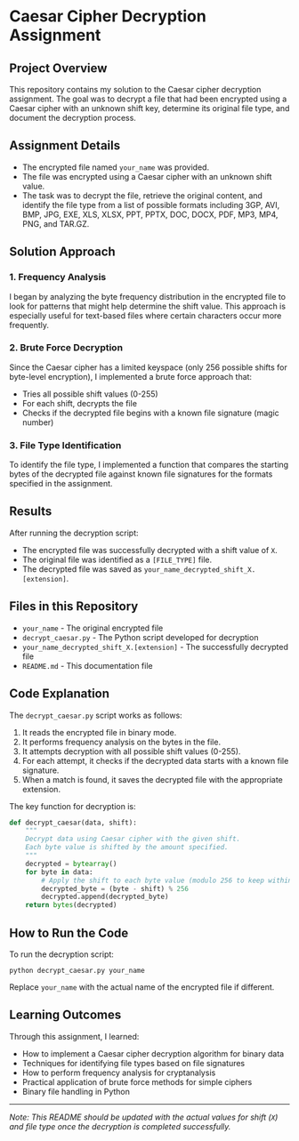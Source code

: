 # Caesar Cipher Decryption Assignment

## Project Overview

This repository contains my solution to the Caesar cipher decryption assignment. The goal was to decrypt a file that had been encrypted using a Caesar cipher with an unknown shift key, determine its original file type, and document the decryption process.

## Assignment Details

* The encrypted file named `your_name` was provided.
* The file was encrypted using a Caesar cipher with an unknown shift value.
* The task was to decrypt the file, retrieve the original content, and identify the file type from a list of possible formats including 3GP, AVI, BMP, JPG, EXE, XLS, XLSX, PPT, PPTX, DOC, DOCX, PDF, MP3, MP4, PNG, and TAR.GZ.

## Solution Approach

### 1. Frequency Analysis

I began by analyzing the byte frequency distribution in the encrypted file to look for patterns that might help determine the shift value. This approach is especially useful for text-based files where certain characters occur more frequently.

### 2. Brute Force Decryption

Since the Caesar cipher has a limited keyspace (only 256 possible shifts for byte-level encryption), I implemented a brute force approach that:
- Tries all possible shift values (0-255)
- For each shift, decrypts the file
- Checks if the decrypted file begins with a known file signature (magic number)

### 3. File Type Identification

To identify the file type, I implemented a function that compares the starting bytes of the decrypted file against known file signatures for the formats specified in the assignment.

## Results

After running the decryption script:

* The encrypted file was successfully decrypted with a shift value of `X`.
* The original file was identified as a `[FILE_TYPE]` file.
* The decrypted file was saved as `your_name_decrypted_shift_X.[extension]`.

## Files in this Repository

* `your_name` - The original encrypted file
* `decrypt_caesar.py` - The Python script developed for decryption
* `your_name_decrypted_shift_X.[extension]` - The successfully decrypted file
* `README.md` - This documentation file

## Code Explanation

The `decrypt_caesar.py` script works as follows:

1. It reads the encrypted file in binary mode.
2. It performs frequency analysis on the bytes in the file.
3. It attempts decryption with all possible shift values (0-255).
4. For each attempt, it checks if the decrypted data starts with a known file signature.
5. When a match is found, it saves the decrypted file with the appropriate extension.

The key function for decryption is:

```python
def decrypt_caesar(data, shift):
    """
    Decrypt data using Caesar cipher with the given shift.
    Each byte value is shifted by the amount specified.
    """
    decrypted = bytearray()
    for byte in data:
        # Apply the shift to each byte value (modulo 256 to keep within byte range)
        decrypted_byte = (byte - shift) % 256
        decrypted.append(decrypted_byte)
    return bytes(decrypted)
```

## How to Run the Code

To run the decryption script:

```
python decrypt_caesar.py your_name
```

Replace `your_name` with the actual name of the encrypted file if different.

## Learning Outcomes

Through this assignment, I learned:

* How to implement a Caesar cipher decryption algorithm for binary data
* Techniques for identifying file types based on file signatures
* How to perform frequency analysis for cryptanalysis
* Practical application of brute force methods for simple ciphers
* Binary file handling in Python

---

*Note: This README should be updated with the actual values for shift (`X`) and file type once the decryption is completed successfully.*
